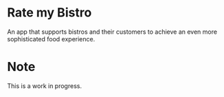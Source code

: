 # Rate my Bistro

An app that supports bistros and their customers to achieve an even more sophisticated food experience.

# Note

This is a work in progress.
